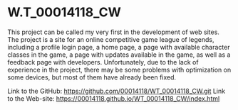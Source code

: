 # W.T_00014118_CW
This project can be called my very first in the development of web sites. The project is a site for an online competitive game league of legends, including a profile login page, a home page, a page with available character classes in the game, a page with updates available in the game, as well as a feedback page with developers. Unfortunately, due to the lack of experience in the project, there may be some problems with optimization on some devices, but most of them have already been fixed.

Link to the GitHub: https://github.com/00014118/WT_00014118_CW.git
Link to the Web-site: https://00014118.github.io/WT_00014118_CW/index.html
